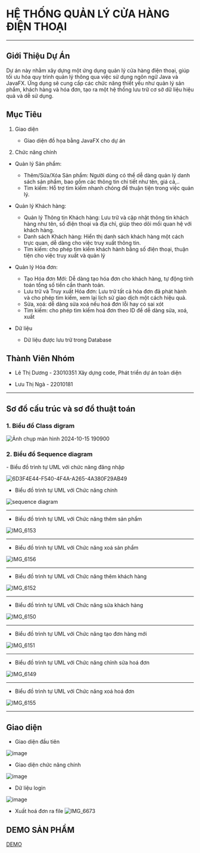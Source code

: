 <h1>HỆ THỐNG QUẢN LÝ CỬA HÀNG ĐIỆN THOẠI</h1>

 ---


<h2>Giới Thiệu Dự Án</h2>
 Dự án này nhằm xây dựng một ứng dụng quản lý cửa hàng điện thoại, giúp tối ưu hóa quy trình quản lý thông qua việc sử dụng ngôn ngữ Java và JavaFX. Ứng dụng sẽ cung cấp các chức năng thiết yếu như quản lý sản phẩm, khách hàng và hóa đơn, tạo ra một hệ thống lưu trữ cơ sở dữ liệu hiệu quả và dễ sử dụng.
 

 <h2>Mục Tiêu</h2>

 1. Giao diện

    - Giao diện đồ họa bằng JavaFX cho dự án
      
2. Chức năng chính
   

+ Quản lý Sản phẩm:


    - Thêm/Sửa/Xóa Sản phẩm: Người dùng có thể dễ dàng quản lý danh sách sản phẩm, bao gồm các thông tin chi tiết như tên, giá cả,..
    - Tìm kiếm: Hỗ trợ tìm kiếm nhanh chóng để thuận tiện trong việc quản lý.
  
+ Quản lý Khách hàng:
    - Quản lý Thông tin Khách hàng: Lưu trữ và cập nhật thông tin khách hàng như tên, số điện thoại và địa chỉ, giúp theo dõi mối quan hệ với khách hàng.
    - Danh sách Khách hàng: Hiển thị danh sách khách hàng một cách trực quan, dễ dàng cho việc truy xuất thông tin.
    - Tìm kiếm: cho phép tìm kiếm khách hành bằng số điện thoại, thuận tiện cho việc truy xuất và quản lý


+ Quản lý Hóa đơn:
    - Tạo Hóa đơn Mới: Dễ dàng tạo hóa đơn cho khách hàng, tự động tính toán tổng số tiền cần thanh toán.
    - Lưu trữ và Truy xuất Hóa đơn: Lưu trữ tất cả hóa đơn đã phát hành và cho phép tìm kiếm, xem lại lịch sử giao dịch một cách hiệu quả.
    - Sửa, xoá: dễ dàng sửa xoá nếu hoá đơn lỗi hay có sai xót
    - Tìm kiếm: cho phép tìm kiếm hoá đơn theo ID để dễ dàng sửa, xoá, xuất
 
+ Dữ liệu
    - Dữ liệu được lưu trữ trong Database



<h2> Thành Viên Nhóm </h2>

   - Lê Thị Dương -	23010351 Xây dựng code, Phát triển dự án toàn diện
     
   - Lưu Thị Ngà  - 22010181 


---

<h2>Sơ đồ cấu trúc và sơ đồ thuật toán </h2>

<h3>1. Biểu đồ Class digram </h3>

![Ảnh chụp màn hình 2024-10-15 190900](https://github.com/user-attachments/assets/e8e2230c-974a-48b4-9e5e-7d773449a7bb)


<h3>2. Biểu đồ Sequence diagram</h3>
- Biểu đồ trình tự UML với chức năng đăng nhập

![6D3F4E44-F540-4F4A-A265-4A380F29AB49](https://github.com/user-attachments/assets/0098b0d6-6cdd-44eb-aa3d-a0fb1b8c61a6)



- Biểu đồ trình tự UML với Chức năng chính

![sequence diagram](https://github.com/user-attachments/assets/719e9722-34ee-4d31-9343-74a49ec612ca)

---


- Biểu đồ trình tự UML với Chức năng thêm sản phẩm


![IMG_6153](https://github.com/user-attachments/assets/629de7f0-8bba-44ae-882c-4434ab840147)

---


- Biểu đồ trình tự UML với Chức năng xoá sản phẩm

![IMG_6156](https://github.com/user-attachments/assets/5e34ebab-fa94-444a-a764-46ac53bc3060)

---


- Biểu đồ trình tự UML với Chức năng thêm khách hàng

![IMG_6152](https://github.com/user-attachments/assets/6a09f46d-e26f-48f6-a684-5d4322e458c4)

---


- Biểu đồ trình tự UML với Chức năng sửa khách hàng

![IMG_6150](https://github.com/user-attachments/assets/a9c88254-6707-4cfb-ae3a-40f591b756a8)

---


- Biểu đồ trình tự UML với Chức năng tạo đơn hàng mới

![IMG_6151](https://github.com/user-attachments/assets/76e9746f-3ae4-4d73-a0a6-93b31cebed55)

---


- Biểu đồ trình tự UML với Chức năng chỉnh sửa hoá đơn

![IMG_6149](https://github.com/user-attachments/assets/ab203a23-30eb-4c94-a9ef-3c2597e9f758)

---


- Biểu đồ trình tự UML với Chức năng xoá hoá đơn

![IMG_6155](https://github.com/user-attachments/assets/e6b44bcb-2601-433b-8926-7d813ba400c2)

---



<h2> Giao diện </h2>

 + Giao diện đầu tiên
 

![image](https://github.com/user-attachments/assets/76df609d-833d-4f10-ba36-e5968e56144f)



 + Giao diện chức năng chính
   
![image](https://github.com/user-attachments/assets/d09439a7-b18a-4708-a533-8dca8eea7ee8)



 + Dữ liệu login

![image](https://github.com/user-attachments/assets/3c0da441-b469-437e-9c0d-756e25e0fc5a)

 + Xuất hoá đơn ra file
![IMG_6673](https://github.com/user-attachments/assets/0ad02ebf-ec8a-4717-83f7-3f4ac107138b)


<h2>DEMO SẢN PHẨM</h2>

[DEMO](https://youtu.be/MJElhcTYSIQ?feature=shared)



